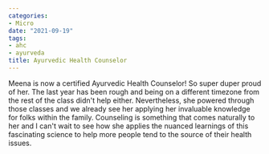 ```yaml
---
categories:
- Micro
date: "2021-09-19"
tags:
- ahc
- ayurveda
title: Ayurvedic Health Counselor
---
```


Meena is now a certified Ayurvedic Health Counselor! So super duper proud of her. The last year has been rough and being on a different timezone from the rest of the class didn't help either. Nevertheless, she powered through those classes and we already see her applying her invaluable knowledge for folks within the family. Counseling is something that comes naturally to her and I can't wait to see how she applies the nuanced learnings of this fascinating science to help more people tend to the source of their health issues.
